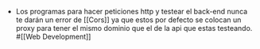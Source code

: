 - Los programas para hacer peticiones http y testear el back-end nunca te darán un error de [[Cors]] ya que estos por defecto se colocan un proxy para tener el mismo dominio que el de la api que estas testeando. #[[Web Development]]